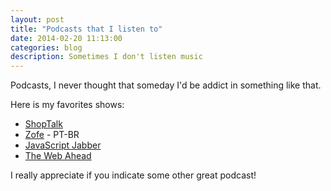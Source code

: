 ```yaml
---
layout: post
title: "Podcasts that I listen to"
date: 2014-02-20 11:13:00
categories: blog
description: Sometimes I don't listen music
---
```


<div class="wrapper" markdown="1">
Podcasts, I never thought that someday I'd be addict in something like that.

Here is my favorites shows:

* <a href="http://shoptalkshow.com/" target="_blank">ShopTalk</a>
* <a href="http://zofe.com.br/" target="_blank">Zofe</a> - PT-BR
* <a href="http://javascriptjabber.com/" target="_blank">JavaScript Jabber</a>
* <a href="http://5by5.tv/webahead" target="_blank">The Web Ahead</a>

I really appreciate if you indicate some other great podcast!
</div>
